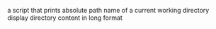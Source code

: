 a script that prints absolute path name of a current working directory
display directory content in long format

